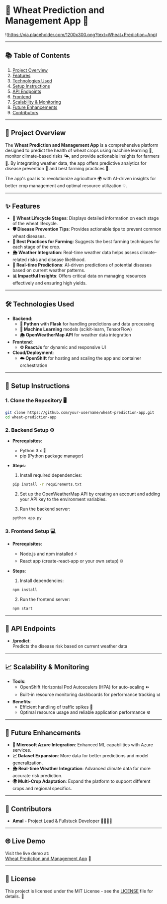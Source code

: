 
# **🌾 Wheat Prediction and Management App** 🌾

!(https://via.placeholder.com/1200x300.png?text=Wheat+Prediction+App)

---

## **📚 Table of Contents**

1. [Project Overview](#project-overview)
2. [Features](#features)
3. [Technologies Used](#technologies-used)
4. [Setup Instructions](#setup-instructions)
5. [API Endpoints](#api-endpoints)
6. [Frontend](#frontend)
7. [Scalability & Monitoring](#scalability--monitoring)
8. [Future Enhancements](#future-enhancements)
9. [Contributors](#contributors)

---

## **🌱 Project Overview**

The **Wheat Prediction and Management App** is a comprehensive platform designed to predict the health of wheat crops using machine learning 🤖, monitor climate-based risks 🌤️, and provide actionable insights for farmers 🌾. By integrating weather data, the app offers predictive analytics for disease prevention 🦠 and best farming practices 🌾. 

The app's goal is to revolutionize agriculture 🌍 with AI-driven insights for better crop management and optimal resource utilization 💡.

---

## **✨ Features**

- **🌾 Wheat Lifecycle Stages**: Displays detailed information on each stage of the wheat lifecycle.
- **🛡️ Disease Prevention Tips**: Provides actionable tips to prevent common wheat diseases.
- **🌱 Best Practices for Farming**: Suggests the best farming techniques for each stage of the crop.
- **🌦️ Weather Integration**: Real-time weather data helps assess climate-related risks and disease likelihood.
- **🔮 Real-time Predictions**: AI-driven predictions of potential diseases based on current weather patterns.
- **📊 Impactful Insights**: Offers critical data on managing resources effectively and ensuring high yields.

---

## **🛠️ Technologies Used**

- **Backend**: 
  - **🐍 Python** with **Flask** for handling predictions and data processing
  - **🤖 Machine Learning** models (scikit-learn, TensorFlow)
  - **🌦️ OpenWeatherMap API** for weather data integration
- **Frontend**: 
  - **⚙️ ReactJs** for dynamic and responsive UI
- **Cloud/Deployment**:
  - **☁️ OpenShift** for hosting and scaling the app and container orchestration
---

## **📝 Setup Instructions**

### 1. **Clone the Repository** 🖥️

```bash
git clone https://github.com/your-username/wheat-prediction-app.git
cd wheat-prediction-app
```

### 2. **Backend Setup** ⚙️

- **Prerequisites**: 
  - Python 3.x 🐍
  - pip (Python package manager)

- **Steps**:
  1. Install required dependencies:
  
  ```bash
  pip install -r requirements.txt
  ```

  2. Set up the OpenWeatherMap API by creating an account and adding your API key to the environment variables.

  3. Run the backend server:
  
  ```bash
  python app.py
  ```

### 3. **Frontend Setup** 💻

- **Prerequisites**: 
  - Node.js and npm installed ⚡
  - React app (create-react-app or your own setup) 🌐

- **Steps**:
  1. Install dependencies:
  
  ```bash
  npm install

  ```
  2. Run the frontend server:

  ```bash
  npm start

---

## **📡 API Endpoints**

- **/predict**:  
  Predicts the disease risk based on current weather data

---

## **📈 Scalability & Monitoring**

- **Tools**: 
  - OpenShift Horizontal Pod Autoscalers (HPA) for auto-scaling ⏩  
  - Built-in resource monitoring dashboards for performance tracking 📊  
- **Benefits**:  
  - Efficient handling of traffic spikes 🚀  
  - Optimal resource usage and reliable application performance ⚙️  

---

## **🚀 Future Enhancements**

- **🔮 Microsoft Azure Integration**: Enhanced ML capabilities with Azure services.
- **📈 Dataset Expansion**: More data for better predictions and model generalization.
- **🌦️ Real-time Weather Integration**: Advanced climate data for more accurate risk prediction.
- **🌍 Multi-Crop Adaptation**: Expand the platform to support different crops and regional specifics.

---

## **🙌 Contributors**

- **Amal** - Project Lead & Fullstuck Developer 👨‍💻🎨🔧

---

## **🌐 Live Demo**

Visit the live demo at:  
[Wheat Prediction and Management App](http://front-maythistime.apps.eu46r.prod.ole.redhat.com/) 🌟

---

## **📜 License**

This project is licensed under the MIT License - see the [LICENSE](LICENSE) file for details. 📑


